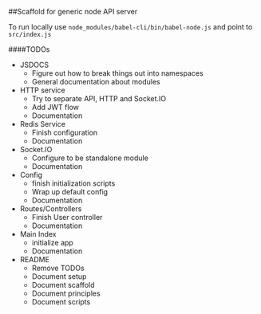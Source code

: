 ##Scaffold for generic node API server

To run locally use `node_modules/babel-cli/bin/babel-node.js` and point to `src/index.js`

####TODOs

  - JSDOCS
    - Figure out how to break things out into namespaces
    - General documentation about modules
  - HTTP service
    - Try to separate API, HTTP and Socket.IO
    - Add JWT flow
    - Documentation
  - Redis Service
    - Finish configuration
    - Documentation
  - Socket.IO
    - Configure to be standalone module
    - Documentation
  - Config
    - finish initialization scripts
    - Wrap up default config
    - Documentation
  - Routes/Controllers
    - Finish User controller
    - Documentation
  - Main Index
    - initialize app
    - Documentation
  - README
    - Remove TODOs
    - Document setup
    - Document scaffold
    - Document principles
    - Document scripts